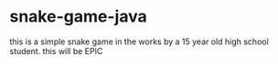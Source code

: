 # snake-game-java
this is a simple snake game in the works by a 15 year old high school student. this will be EPIC
